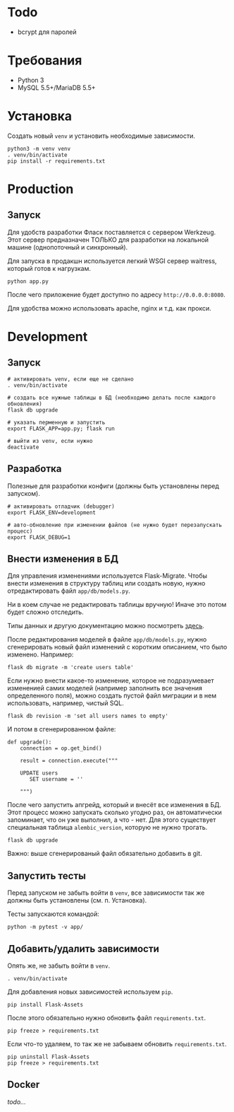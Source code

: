 # Todo
* bcrypt для паролей

# Требования
* Python 3
* MySQL 5.5+/MariaDB 5.5+

# Установка
Создать новый `venv` и установить необходимые зависимости.
```
python3 -m venv venv
. venv/bin/activate
pip install -r requirements.txt
```
# Production

## Запуск
Для удобств разработки Фласк поставляется с сервером Werkzeug. Этот сервер предназначен
ТОЛЬКО для разработки на локальной машине (однопоточный и синхронный).

Для запуска в продакшн используется легкий WSGI сервер waitress, который готов
к нагрузкам.

```
python app.py
```

После чего приложение будет доступно по адресу `http://0.0.0.0:8080`.

Для удобства можно использовать apache, nginx и т.д. как прокси.

# Development

## Запуск
```
# активировать venv, если еще не сделано
. venv/bin/activate

# создать все нужные таблицы в БД (необходимо делать после каждого обновления)
flask db upgrade

# указать перменную и запустить
export FLASK_APP=app.py; flask run

# выйти из venv, если нужно
deactivate
```

## Разработка
Полезные для разработки конфиги (должны быть установлены перед запуском).
```
# активировать отладчик (debugger)
export FLASK_ENV=development

# авто-обновление при изменении файлов (не нужно будет перезапускать процесс)
export FLASK_DEBUG=1
```

## Внести изменения в БД
Для управления изменениями используется Flask-Migrate. Чтобы внести изменения
в структуру таблиц или создать новую, нужно отредактировать файл `app/db/models.py`.

Ни в коем случае не редактировать таблицы вручную! Иначе это потом будет сложно отследить.

Типы данных и другую документацию можно посмотреть [здесь](http://flask-sqlalchemy.pocoo.org/2.3/models/).

После редактирования моделей в файле `app/db/models.py`, нужно сгенерировать новый файл изменений
с коротким описанием, что было изменено. Например:
```
flask db migrate -m 'create users table'
```

Если нужно внести какое-то изменение, которое не подразумевает измененией самих моделей
(например заполнить все значения определенного поля), можно создать пустой файл миграции
и в нем использовать, например, чистый SQL.
```
flask db revision -m 'set all users names to empty'

```
И потом в сгенерированном файле:
```
def upgrade():
    connection = op.get_bind()

    result = connection.execute("""

    UPDATE users
       SET username = ''

    """)
```

После чего запустить апгрейд, который и внесёт все изменения в БД.
Этот процесс можно запускать сколько угодно раз, он автоматически запоминает,
что он уже выполнил, а что - нет. Для этого существует специальная таблица `alembic_version`,
которую не нужно трогать.
```
flask db upgrade
```

Важно: выше сгенерированый файл обязательно добавить в git.

## Запустить тесты
Перед запуском не забыть войти в `venv`, все зависимости так же должны быть установлены 
(см. п. Установка).

Тесты запускаются командой:
```
python -m pytest -v app/
```

## Добавить/удалить зависимости
Опять же, не забыть войти в `venv`.
```
. venv/bin/activate
```
Для добавления новых зависимостей используем `pip`.
```
pip install Flask-Assets
```

После этого обязательно нужно обновить файл `requirements.txt`.
```
pip freeze > requirements.txt
```

Если что-то удаляем, то так же не забываем обновить `requirements.txt`.
```
pip uninstall Flask-Assets
pip freeze > requirements.txt
```

## Docker
_todo..._